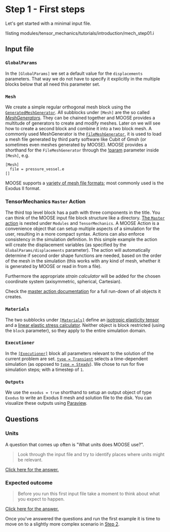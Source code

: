 # Step 1 - First steps

Let's get started with a minimal input file.

!listing modules/tensor_mechanics/tutorials/introduction/mech_step01.i

## Input file

### `GlobalParams`

In the `[GlobalParams]` we set a default value for the `displacements`
parameters. That way we do not have to specify it explicitly in the multiple
blocks below that all need this parameter set.

### `Mesh`

We create a simple regular orthogonal mesh block using the
[`GeneratedMeshGenerator`](framework:GeneratedMeshGenerator.md). All subblocks under
`[Mesh]` are the so called [*MeshGenerators*](framework:meshgenerators/MeshGenerator.md).
They can be chained together and MOOSE provides a multitude of generators to
create and modify meshes. Later on we will see how to create a second block and
combine it into a two block mesh. A commonly used MeshGenerator is the
[`FileMeshGenerator`](framework:FileMeshGenerator.md), it is used to load a mesh file
generated by third party software like Cubit of Gmsh (or sometimes even meshes
generated by MOOSE). MOOSE provides a shorthand for the `FileMeshGenerator`
through the [!param](/Mesh/FileMesh/file) parameter inside `[Mesh]`, e.g.

```
[Mesh]
  file = pressure_vessel.e
[]
```

MOOSE supports a [variety of mesh file formats](FileMeshGenerator.md); most
commonly used is the Exodus II format.

### TensorMechanics `Master` Action

The third top level block has a path with three components in the title. You can
think of the MOOSE input file block structure like a directory.
[The `Master` action](Modules/TensorMechanics/Master/index.md)
is nested under `Modules` and `TensorMechanics`. A MOOSE Action is a convenience
object that can setup multiple aspects of a simulation for the user, resulting
in a more compact syntax. Actions can also enforce consistency in the simulation
definition. In this simple example the action will create the displacement
variables (as specified by the `GlobalParams/displacements` parameter). The
action will automatically determine if second order shape functions are needed,
based on the order of the mesh in the simulation (this works with any kind of
mesh, whether it is generated by MOOSE or read in from a file).

Furthermore the appropriate *strain calculator* will be added for the chosen
coordinate system (axisymmetric, spherical, Cartesian).

Check the [master action documentation](Modules/TensorMechanics/Master/index.md)
for a full run-down of all objects it creates.

### `Materials`

The two subblocks under [`[Materials]`](framework:Materials/index.md) define an
[isotropic elasticity tensor](ComputeIsotropicElasticityTensor.md) and a
[linear elastic stress calculator](ComputeLinearElasticStress.md). Neither
object is block restricted (using the `block` parameter), so they apply to the
entire simulation domain.

### `Executioner`

In the [`[Executioner]`](framework:Executioner/index.md) block all parameters relevant to the solution of the current
problem are set. [`type = Transient`](framework:Transient.md) selects a time-dependent simulation (as
opposed to [`type = Steady`](framework:Steady.md)). We chose to run for five simulation steps; with a
timestep of `1`.

### `Outputs`

We use the `exodus = true` shorthand to setup an output object of type `Exodus` to write
an Exodus II mesh and solution file to the disk. You can visualize these outputs using
[Paraview](https://www.paraview.org).

## Questions

### Units

A question that comes up often is "What units does MOOSE use?".

>  Look through the input file and try to identify places where units might be
>  relevant.

[Click here for the answer.](tensor_mechanics/tutorials/introduction/answer01a.md)

### Expected outcome

> Before you run this first input file take a moment to think about what you
> expect to happen.

[Click here for the answer.](tensor_mechanics/tutorials/introduction/answer01b.md)

Once you've answered the questions and run the first example it is time to move
on to a slightly more complex scenario in [Step 2](tensor_mechanics/tutorials/introduction/step02.md).
